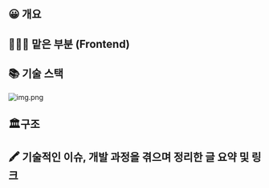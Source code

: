 ## 😀 개요

## 👩🏻‍💻 맡은 부분 (Frontend)

## 📚 기술 스택
![img.png](https://user-images.githubusercontent.com/71599639/264409477-f6815e8b-cbf5-42ac-9561-30d543f17539.png)

## 🏛️구조

## 🖍 기술적인 이슈, 개발 과정을 겪으며 정리한 글 요약 및 링크
